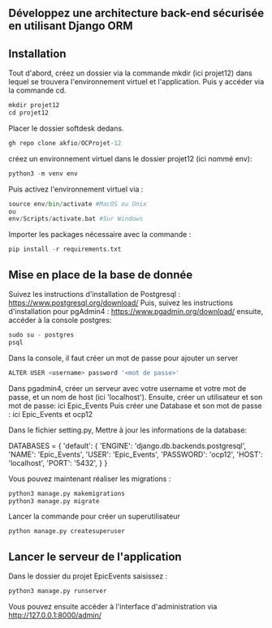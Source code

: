 Développez une architecture back-end sécurisée en utilisant Django ORM
----------------------------------------------------------------------------------------------

## Installation

Tout d'abord, créez un dossier via la commande mkdir (ici projet12) dans lequel se trouvera l'environnement virtuel et l'application. Puis y accéder via la commande cd.

```python
mkdir projet12
cd projet12
```
Placer le dossier softdesk dedans.

```python
gh repo clone akfio/OCProjet-12
```

créez un environnement virtuel dans le dossier projet12 (ici nommé env):
```python
python3 -m venv env
```
Puis activez l'environnement virtuel via :

```python
source env/bin/activate #MacOS ou Unix
ou
env/Scripts/activate.bat #Sur Windows
```

Importer les packages nécessaire avec la commande :

```python 
pip install -r requirements.txt
``` 
## Mise en place de la base de donnée

Suivez les instructions d'installation de Postgresql : https://www.postgresql.org/download/
Puis, suivez les instructions d'installation pour pgAdmin4 : https://www.pgadmin.org/download/
ensuite, accéder à la console postgres:

```python 
sudo su - postgres
psql
``` 
Dans la console, il faut créer un mot de passe pour ajouter un server

```python 
ALTER USER <username> password '<mot de passe>'
``` 
Dans pgadmin4, créer un serveur avec votre username et votre mot de passe, et un nom de host (ici 'localhost'). 
Ensuite, créer un utilisateur et son mot de passe: ici Epic_Events 
Puis créer une Database et son mot de passe : ici Epic_Events et ocp12

Dans le fichier setting.py, Mettre à jour les informations de la database: 

DATABASES = {
    'default': {
        'ENGINE': 'django.db.backends.postgresql',
        'NAME': 'Epic_Events',
        'USER': 'Epic_Events',
        'PASSWORD': 'ocp12',
        'HOST': 'localhost',
        'PORT': '5432',
    }
}

Vous pouvez maintenant réaliser les migrations :

```python 
python3 manage.py makemigrations
python3 manage.py migrate
``` 
Lancer la commande pour créer un superutilisateur 

```python
python manage.py createsuperuser
```

## Lancer le serveur de l'application
Dans le dossier du projet EpicEvents saisissez : 

```python
python3 manage.py runserver
```

Vous pouvez ensuite accéder à l'interface d'administration via http://127.0.0.1:8000/admin/

